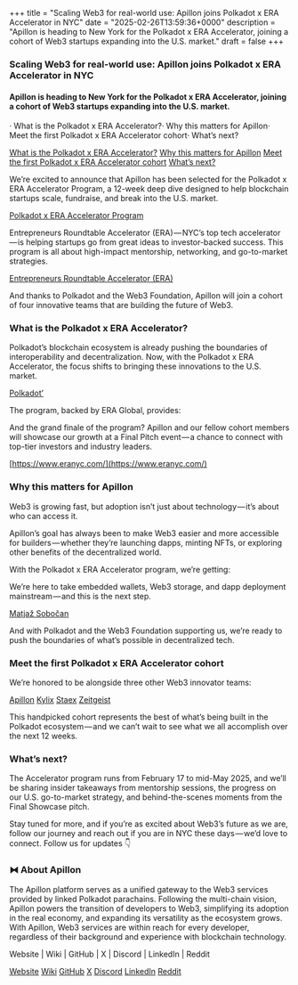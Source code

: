 +++
title = "Scaling Web3 for real-world use: Apillon joins Polkadot x ERA Accelerator in NYC"
date = "2025-02-26T13:59:36+0000"
description = "Apillon is heading to New York for the Polkadot x ERA Accelerator, joining a cohort of Web3 startups expanding into the U.S. market."
draft = false
+++

### Scaling Web3 for real-world use: Apillon joins Polkadot x ERA Accelerator in NYC


#### Apillon is heading to New York for the Polkadot x ERA Accelerator, joining a cohort of Web3 startups expanding into the U.S. market.


· What is the Polkadot x ERA Accelerator?· Why this matters for Apillon· Meet the first Polkadot x ERA Accelerator cohort· What’s next?

[What is the Polkadot x ERA Accelerator?](#0117)
[Why this matters for Apillon](#5284)
[Meet the first Polkadot x ERA Accelerator cohort](#3449)
[What’s next?](#2317)

We’re excited to announce that Apillon has been selected for the Polkadot x ERA Accelerator Program, a 12-week deep dive designed to help blockchain startups scale, fundraise, and break into the U.S. market.

[Polkadot x ERA Accelerator Program](https://medium.com/web3foundation/announcing-the-polkadot-x-era-global-program-pilot-cohort-35830395e493)

Entrepreneurs Roundtable Accelerator (ERA) — NYC’s top tech accelerator — is helping startups go from great ideas to investor-backed success. This program is all about high-impact mentorship, networking, and go-to-market strategies.

[Entrepreneurs Roundtable Accelerator (ERA)](https://www.eranyc.com/)

And thanks to Polkadot and the Web3 Foundation, Apillon will join a cohort of four innovative teams that are building the future of Web3.


### What is the Polkadot x ERA Accelerator?


Polkadot’s blockchain ecosystem is already pushing the boundaries of interoperability and decentralization. Now, with the Polkadot x ERA Accelerator, the focus shifts to bringing these innovations to the U.S. market.

[Polkadot’](https://polkadot.com/)

The program, backed by ERA Global, provides:


And the grand finale of the program? Apillon and our fellow cohort members will showcase our growth at a Final Pitch event — a chance to connect with top-tier investors and industry leaders.

[https://www.eranyc.com/](https://www.eranyc.com/)

### Why this matters for Apillon


Web3 is growing fast, but adoption isn’t just about technology — it’s about who can access it.


Apillon’s goal has always been to make Web3 easier and more accessible for builders — whether they’re launching dapps, minting NFTs, or exploring other benefits of the decentralized world.


With the Polkadot x ERA Accelerator program, we’re getting:


We’re here to take embedded wallets, Web3 storage, and dapp deployment mainstream — and this is the next step.

[Matjaž Sobočan](https://at.linkedin.com/in/matjazsobocan)

And with Polkadot and the Web3 Foundation supporting us, we’re ready to push the boundaries of what’s possible in decentralized tech.


### Meet the first Polkadot x ERA Accelerator cohort


We’re honored to be alongside three other Web3 innovator teams:

[Apillon](http://apillon.io)
[Kylix](https://x.com/KylixFinance)
[Staex](https://x.com/Staex_io?ref_src=twsrc%5Egoogle%7Ctwcamp%5Eserp%7Ctwgr%5Eauthor)
[Zeitgeist](https://x.com/ZeitgeistPM)

This handpicked cohort represents the best of what’s being built in the Polkadot ecosystem — and we can’t wait to see what we all accomplish over the next 12 weeks.


### What’s next?


The Accelerator program runs from February 17 to mid-May 2025, and we’ll be sharing insider takeaways from mentorship sessions, the progress on our U.S. go-to-market strategy, and behind-the-scenes moments from the Final Showcase pitch.


Stay tuned for more, and if you’re as excited about Web3’s future as we are, follow our journey and reach out if you are in NYC these days — we’d love to connect. Follow us for updates 👇


### ⧓ About Apillon


The Apillon platform serves as a unified gateway to the Web3 services provided by linked Polkadot parachains. Following the multi-chain vision, Apillon powers the transition of developers to Web3, simplifying its adoption in the real economy, and expanding its versatility as the ecosystem grows. With Apillon, Web3 services are within reach for every developer, regardless of their background and experience with blockchain technology.


Website | Wiki | GitHub | X | Discord | LinkedIn | Reddit

[Website](https://apillon.io/)
[Wiki](https://wiki.apillon.io/)
[GitHub](https://github.com/Apillon-web3)
[X](https://twitter.com/apillon)
[Discord](https://discord.gg/apillon)
[LinkedIn](https://www.linkedin.com/company/apillon/)
[Reddit](https://www.reddit.com/r/apillon/)